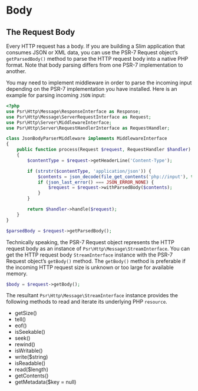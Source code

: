 # Body

## The Request Body

Every HTTP request has a body. If you are building a Slim application that consumes JSON or XML data, you can use the PSR-7 Request object’s `getParsedBody()` method to parse the HTTP request body into a native PHP format. Note that body parsing differs from one PSR-7 implementation to another.

You may need to implement middleware in order to parse the incoming input depending on the PSR-7 implementation you have installed. Here is an example for parsing incoming `JSON` input:

```php
<?php
use Psr\Http\Message\ResponseInterface as Response;
use Psr\Http\Message\ServerRequestInterface as Request;
use Psr\Http\Server\MiddlewareInterface;
use Psr\Http\Server\RequestHandlerInterface as RequestHandler;

class JsonBodyParserMiddleware implements MiddlewareInterface
{
    public function process(Request $request, RequestHandler $handler): Response
    {
        $contentType = $request->getHeaderLine('Content-Type');

        if (strstr($contentType, 'application/json')) {
            $contents = json_decode(file_get_contents('php://input'), true);
            if (json_last_error() === JSON_ERROR_NONE) {
                $request = $request->withParsedBody($contents);
            }
        }

        return $handler->handle($request);
    }
}
```

```php
$parsedBody = $request->getParsedBody();
```

Technically speaking, the PSR-7 Request object represents the HTTP request body as an instance of `Psr\Http\Message\StreamInterface`. You can get the HTTP request body `StreamInterface` instance with the PSR-7 Request object’s `getBody()` method. The `getBody()` method is preferable if the incoming HTTP request size is unknown or too large for available memory.

```php
$body = $request->getBody();
```

The resultant `Psr\Http\Message\StreamInterface` instance provides the following methods to read and iterate its underlying PHP `resource`.

- getSize()
- tell()
- eof()
- isSeekable()
- seek()
- rewind()
- isWritable()
- write($string)
- isReadable()
- read($length)
- getContents()
- getMetadata($key = null)

## 